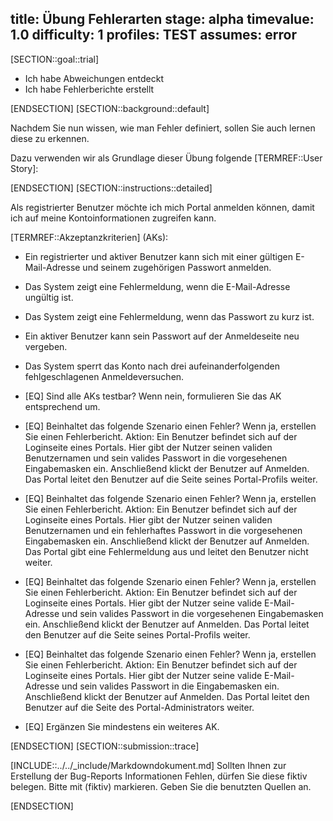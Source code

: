 title: Übung Fehlerarten
stage: alpha
timevalue: 1.0
difficulty: 1
profiles: TEST
assumes: error
---
[SECTION::goal::trial]

- Ich habe Abweichungen entdeckt
- Ich habe Fehlerberichte erstellt

[ENDSECTION]
[SECTION::background::default]

Nachdem Sie nun wissen, wie man Fehler definiert, sollen Sie auch lernen diese zu erkennen.

Dazu verwenden wir als Grundlage dieser Übung folgende [TERMREF::User Story]:

[ENDSECTION]
[SECTION::instructions::detailed]

Als registrierter Benutzer möchte ich mich Portal anmelden können, damit ich auf meine Kontoinformationen zugreifen
kann.

[TERMREF::Akzeptanzkriterien] (AKs):

- Ein registrierter und aktiver Benutzer kann sich mit einer gültigen E-Mail-Adresse und seinem zugehörigen Passwort anmelden.
- Das System zeigt eine Fehlermeldung, wenn die E-Mail-Adresse ungültig ist.
- Das System zeigt eine Fehlermeldung, wenn das Passwort zu kurz ist.
- Ein aktiver Benutzer kann sein Passwort auf der Anmeldeseite neu vergeben.
- Das System sperrt das Konto nach drei aufeinanderfolgenden fehlgeschlagenen Anmeldeversuchen.

- [EQ] Sind alle AKs testbar? Wenn nein, formulieren Sie das AK entsprechend um.
- [EQ] Beinhaltet das folgende Szenario einen Fehler? Wenn ja, erstellen Sie einen Fehlerbericht.
Aktion: Ein Benutzer befindet sich auf der Loginseite eines Portals. Hier gibt der Nutzer seinen validen Benutzernamen und sein valides Passwort in die vorgesehenen Eingabemasken ein. Anschließend klickt der Benutzer auf Anmelden. Das Portal leitet den Benutzer auf die Seite seines Portal-Profils weiter.
- [EQ] Beinhaltet das folgende Szenario einen Fehler? Wenn ja, erstellen Sie einen Fehlerbericht.
Aktion: Ein Benutzer befindet sich auf der Loginseite eines Portals. Hier gibt der Nutzer seinen validen Benutzernamen und ein fehlerhaftes Passwort in die vorgesehenen Eingabemasken ein. Anschließend klickt der Benutzer auf Anmelden.
Das Portal gibt eine Fehlermeldung aus und leitet den Benutzer nicht weiter.
- [EQ] Beinhaltet das folgende Szenario einen Fehler? Wenn ja, erstellen Sie einen Fehlerbericht.
Aktion: Ein Benutzer befindet sich auf der Loginseite eines Portals. Hier gibt der Nutzer seine valide E-Mail-Adresse und sein valides Passwort in die vorgesehenen Eingabemasken ein. Anschließend klickt der Benutzer auf Anmelden.
Das Portal leitet den Benutzer auf die Seite seines Portal-Profils weiter.
- [EQ] Beinhaltet das folgende Szenario einen Fehler? Wenn ja, erstellen Sie einen Fehlerbericht.
Aktion: Ein Benutzer befindet sich auf der Loginseite eines Portals. Hier gibt der Nutzer seine valide E-Mail-Adresse und sein valides Passwort in die Eingabemasken ein. Anschließend klickt der Benutzer auf Anmelden.
Das Portal leitet den Benutzer auf die Seite des Portal-Administrators weiter.
- [EQ] Ergänzen Sie mindestens ein weiteres AK.

[ENDSECTION]
[SECTION::submission::trace]

[INCLUDE::../../_include/Markdowndokument.md]
Sollten Ihnen zur Erstellung der Bug-Reports Informationen Fehlen, dürfen Sie diese fiktiv belegen. Bitte mit (fiktiv) markieren.
Geben Sie die benutzten Quellen an.

[ENDSECTION]
